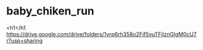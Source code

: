 # baby_chiken_run
<h1</h1
https://drive.google.com/drive/folders/1yrp6rh358o2Fif5vuTFjlznGlgM0cU7r?usp=sharing
